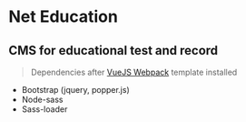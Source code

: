 # Net Education

## CMS for educational test and record

> Dependencies after [VueJS Webpack](http://vuejs-templates.github.io/webpack/) template installed
- Bootstrap (jquery, popper.js)
- Node-sass
- Sass-loader
